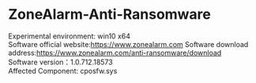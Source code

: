 # ZoneAlarm-Anti-Ransomware  
Experimental environment: win10 x64   
Software official website:https://www.zonealarm.com
Software download address:https://www.zonealarm.com/anti-ransomware/download              
Software version：1.0.712.18573       
Affected Component: cposfw.sys  
